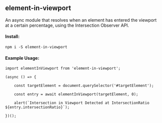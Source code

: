 ## element-in-viewport

An async module that resolves when an element has entered the viewport at a certain percentage, using the Intersection Observer API.


#### Install:

`npm i -S element-in-viewport`

#### Example Usage:

```
import elementInViewport from 'element-in-viewport';

(async () => {

    const targetElement = document.querySelector('#targetElement');

    const entry = await elementInViewport(targetElement, 0);

    alert(`Intersection in Viewport Detected at IntersectionRatio ${entry.intersectionRatio}`);

})();
```

